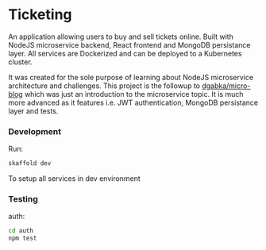 # Ticketing

An application allowing users to buy and sell tickets online. Built with NodeJS microservice backend, React frontend and MongoDB persistance layer. All services are Dockerized and can be deployed to a Kubernetes cluster.

It was created for the sole purpose of learning about NodeJS microservice architecture and challenges.
This project is the followup to [dgabka/micro-blog](https://github.com/dgabka/micro-blog) which was just an introduction to the microservice topic.
It is much more advanced as it features i.e. JWT authentication, MongoDB persistance layer and tests.

### Development

Run:

```bash
skaffold dev
```

To setup all services in dev environment

### Testing

auth:

```bash
cd auth
npm test
```
